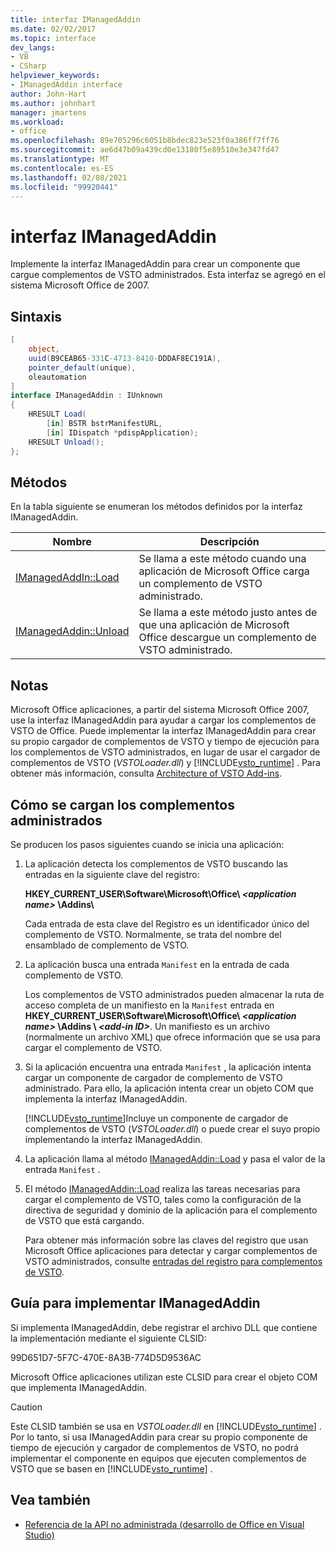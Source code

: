 ```yaml
---
title: interfaz IManagedAddin
ms.date: 02/02/2017
ms.topic: interface
dev_langs:
- VB
- CSharp
helpviewer_keywords:
- IManagedAddin interface
author: John-Hart
ms.author: johnhart
manager: jmartens
ms.workload:
- office
ms.openlocfilehash: 89e705296c6051b8bdec823e523f0a386ff7ff76
ms.sourcegitcommit: ae6d47b09a439cd0e13180f5e89510e3e347fd47
ms.translationtype: MT
ms.contentlocale: es-ES
ms.lasthandoff: 02/08/2021
ms.locfileid: "99920441"
---
```

# <a name="imanagedaddin-interface"></a>interfaz IManagedAddin
  Implemente la interfaz IManagedAddin para crear un componente que cargue complementos de VSTO administrados. Esta interfaz se agregó en el sistema Microsoft Office de 2007.

## <a name="syntax"></a>Sintaxis

```csharp
[
    object,
    uuid(B9CEAB65-331C-4713-8410-DDDAF8EC191A),
    pointer_default(unique),
    oleautomation
]
interface IManagedAddin : IUnknown
{
    HRESULT Load(
        [in] BSTR bstrManifestURL,
        [in] IDispatch *pdispApplication);
    HRESULT Unload();
};
```

## <a name="methods"></a>Métodos
 En la tabla siguiente se enumeran los métodos definidos por la interfaz IManagedAddin.

|Nombre|Descripción|
|----------|-----------------|
|[IManagedAddIn::Load](../vsto/imanagedaddin-load.md)|Se llama a este método cuando una aplicación de Microsoft Office carga un complemento de VSTO administrado.|
|[IManagedAddin::Unload](../vsto/imanagedaddin-unload.md)|Se llama a este método justo antes de que una aplicación de Microsoft Office descargue un complemento de VSTO administrado.|

## <a name="remarks"></a>Notas
 Microsoft Office aplicaciones, a partir del sistema Microsoft Office 2007, use la interfaz IManagedAddin para ayudar a cargar los complementos de VSTO de Office. Puede implementar la interfaz IManagedAddin para crear su propio cargador de complementos de VSTO y tiempo de ejecución para los complementos de VSTO administrados, en lugar de usar el cargador de complementos de VSTO (*VSTOLoader.dll*) y [!INCLUDE[vsto_runtime](../vsto/includes/vsto-runtime-md.md)] . Para obtener más información, consulta [Architecture of VSTO Add-ins](../vsto/architecture-of-vsto-add-ins.md).

## <a name="how-managed-add-ins-are-loaded"></a>Cómo se cargan los complementos administrados
 Se producen los pasos siguientes cuando se inicia una aplicación:

1. La aplicación detecta los complementos de VSTO buscando las entradas en la siguiente clave del registro:

    **HKEY_CURRENT_USER\Software\Microsoft\Office\\ *\<application name>* \Addins\\**

    Cada entrada de esta clave del Registro es un identificador único del complemento de VSTO. Normalmente, se trata del nombre del ensamblado de complemento de VSTO.

2. La aplicación busca una entrada `Manifest` en la entrada de cada complemento de VSTO.

    Los complementos de VSTO administrados pueden almacenar la ruta de acceso completa de un manifiesto en la `Manifest` entrada en **HKEY_CURRENT_USER\Software\Microsoft\Office\\ _\<application name>_ \Addins \\ _\<add-in ID>_**. Un manifiesto es un archivo (normalmente un archivo XML) que ofrece información que se usa para cargar el complemento de VSTO.

3. Si la aplicación encuentra una entrada `Manifest` , la aplicación intenta cargar un componente de cargador de complemento de VSTO administrado. Para ello, la aplicación intenta crear un objeto COM que implementa la interfaz IManagedAddin.

    [!INCLUDE[vsto_runtime](../vsto/includes/vsto-runtime-md.md)]Incluye un componente de cargador de complementos de VSTO (*VSTOLoader.dll*) o puede crear el suyo propio implementando la interfaz IManagedAddin.

4. La aplicación llama al método [IManagedAddin::Load](../vsto/imanagedaddin-load.md) y pasa el valor de la entrada `Manifest` .

5. El método [IManagedAddin::Load](../vsto/imanagedaddin-load.md) realiza las tareas necesarias para cargar el complemento de VSTO, tales como la configuración de la directiva de seguridad y dominio de la aplicación para el complemento de VSTO que está cargando.

   Para obtener más información sobre las claves del registro que usan Microsoft Office aplicaciones para detectar y cargar complementos de VSTO administrados, consulte [entradas del registro para complementos de VSTO](../vsto/registry-entries-for-vsto-add-ins.md).

## <a name="guidance-to-implement-imanagedaddin"></a>Guía para implementar IManagedAddin
 Si implementa IManagedAddin, debe registrar el archivo DLL que contiene la implementación mediante el siguiente CLSID:

 99D651D7-5F7C-470E-8A3B-774D5D9536AC

 Microsoft Office aplicaciones utilizan este CLSID para crear el objeto COM que implementa IManagedAddin.

> [!CAUTION]
> Este CLSID también se usa en *VSTOLoader.dll* en [!INCLUDE[vsto_runtime](../vsto/includes/vsto-runtime-md.md)] . Por lo tanto, si usa IManagedAddin para crear su propio componente de tiempo de ejecución y cargador de complementos de VSTO, no podrá implementar el componente en equipos que ejecuten complementos de VSTO que se basen en [!INCLUDE[vsto_runtime](../vsto/includes/vsto-runtime-md.md)] .

## <a name="see-also"></a>Vea también
- [Referencia de la API no administrada &#40;desarrollo de Office en Visual Studio&#41;](../vsto/unmanaged-api-reference-office-development-in-visual-studio.md)
